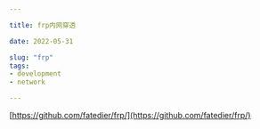 ```yaml
---

title: frp内网穿透

date: 2022-05-31

slug: "frp"
tags:
- development
- network

---
```


[https://github.com/fatedier/frp/](https://github.com/fatedier/frp/)